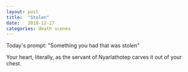 ```yaml
---
layout: post
title:  "Stolen"
date:   2018-12-27 
categories: death scenes
---
```

Today's prompt: "Something you had that was stolen"

Your heart, literally, as the servant of Nyarlathotep carves it out of your chest.

